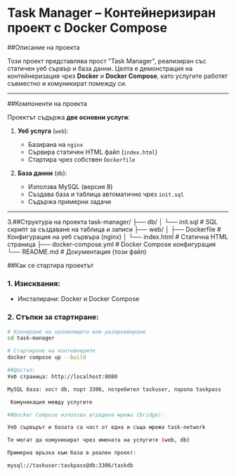 # Task Manager – Контейнеризиран проект с Docker Compose

##Описание на проекта

Този проект представлява прост "Task Manager", реализиран със статичен уеб сървър и база данни. Целта е демонстрация на контейнеризация чрез **Docker** и **Docker Compose**, като услугите работят съвместно и комуникират помежду си.

---

##Компоненти на проекта

Проектът съдържа **две основни услуги**:

1. **Уеб услуга** (`web`):
   - Базирана на `nginx`
   - Сървира статичен HTML файл (`index.html`)
   - Стартира чрез собствен `Dockerfile`

2. **База данни** (`db`):
   - Използва MySQL (версия 8)
   - Създава база и таблица автоматично чрез `init.sql`
   - Съдържа примерни задачи

---

3.##Структура на проекта
task-manager/
├── db/
│ └── init.sql # SQL скрипт за създаване на таблица и записи
├── web/
│ ├── Dockerfile # Конфигурация на уеб сървъра (nginx)
│ └── index.html # Статична HTML страница
├── docker-compose.yml # Docker Compose конфигурация
└── README.md # Документация (този файл)

##Как се стартира проектът

### 1. Изисквания:
- Инсталирани: Docker и Docker Compose

### 2. Стъпки за стартиране:

```bash
# Клониране на хранилището или разархивиране
cd task-manager

# Стартиране на контейнерите
docker compose up --build

##Достъп:
Уеб страница: http://localhost:8080

MySQL база: хост db, порт 3306, потребител taskuser, парола taskpass

 Комуникация между услугите

##Docker Compose използва вградена мрежа (bridge):

Уеб сървърът и базата са част от една и съща мрежа task-network

Те могат да комуникират чрез имената на услугите (web, db)

Примерна връзка към база в реален проект:

mysql://taskuser:taskpass@db:3306/taskdb 
